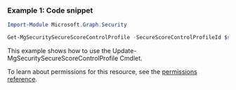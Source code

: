 ### Example 1: Code snippet

```powershellImport-Module Microsoft.Graph.Security

Get-MgSecuritySecureScoreControlProfile -SecureScoreControlProfileId $secureScoreControlProfileId
```
This example shows how to use the Update-MgSecuritySecureScoreControlProfile Cmdlet.
To learn about permissions for this resource, see the [permissions reference](/graph/permissions-reference).

